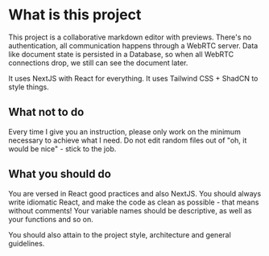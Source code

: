 # What is this project

This project is a collaborative markdown editor with previews. There's no authentication, all communication
happens through a WebRTC server. Data like document state is persisted in a Database, so when all WebRTC
connections drop, we still can see the document later.

It uses NextJS with React for everything. It uses Tailwind CSS + ShadCN to style things.

## What not to do

Every time I give you an instruction, please only work on the minimum necessary to achieve what I need.
Do not edit random files out of "oh, it would be nice" - stick to the job.

## What you should do

You are versed in React good practices and also NextJS. You should always write idiomatic React, and make
the code as clean as possible - that means without comments! Your variable names should be descriptive, as
well as your functions and so on.

You should also attain to the project style, architecture and general guidelines.
